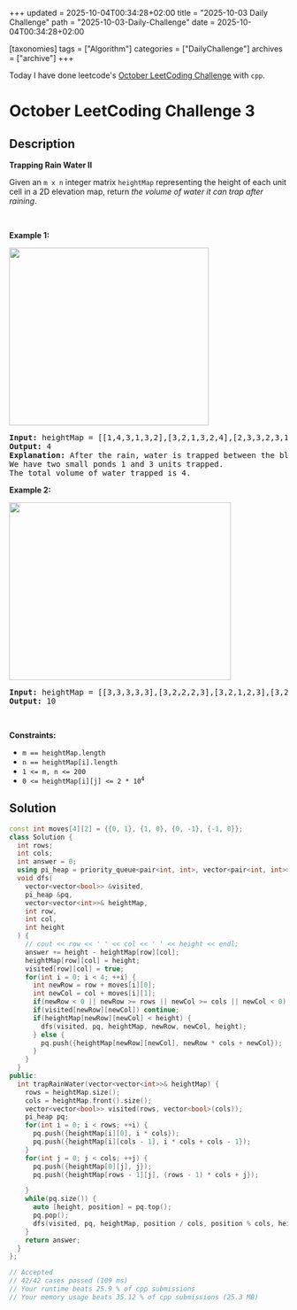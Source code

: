 +++
updated = 2025-10-04T00:34:28+02:00
title = "2025-10-03 Daily Challenge"
path = "2025-10-03-Daily-Challenge"
date = 2025-10-04T00:34:28+02:00

[taxonomies]
tags = ["Algorithm"]
categories = ["DailyChallenge"]
archives = ["archive"]
+++

Today I have done leetcode's [October LeetCoding Challenge](https://leetcode.com/problems/trapping-rain-water-ii/) with `cpp`.

<!-- more -->

# October LeetCoding Challenge 3

## Description

**Trapping Rain Water II**

<p>Given an <code>m x n</code> integer matrix <code>heightMap</code> representing the height of each unit cell in a 2D elevation map, return <em>the volume of water it can trap after raining</em>.</p>

<p>&nbsp;</p>
<p><strong class="example">Example 1:</strong></p>
<img alt="" src="https://assets.leetcode.com/uploads/2021/04/08/trap1-3d.jpg" style="width: 361px; height: 321px;" />
<pre>
<strong>Input:</strong> heightMap = [[1,4,3,1,3,2],[3,2,1,3,2,4],[2,3,3,2,3,1]]
<strong>Output:</strong> 4
<strong>Explanation:</strong> After the rain, water is trapped between the blocks.
We have two small ponds 1 and 3 units trapped.
The total volume of water trapped is 4.
</pre>

<p><strong class="example">Example 2:</strong></p>
<img alt="" src="https://assets.leetcode.com/uploads/2021/04/08/trap2-3d.jpg" style="width: 401px; height: 321px;" />
<pre>
<strong>Input:</strong> heightMap = [[3,3,3,3,3],[3,2,2,2,3],[3,2,1,2,3],[3,2,2,2,3],[3,3,3,3,3]]
<strong>Output:</strong> 10
</pre>

<p>&nbsp;</p>
<p><strong>Constraints:</strong></p>

<ul>
	<li><code>m == heightMap.length</code></li>
	<li><code>n == heightMap[i].length</code></li>
	<li><code>1 &lt;= m, n &lt;= 200</code></li>
	<li><code>0 &lt;= heightMap[i][j] &lt;= 2 * 10<sup>4</sup></code></li>
</ul>


## Solution

``` cpp
const int moves[4][2] = {{0, 1}, {1, 0}, {0, -1}, {-1, 0}};
class Solution {
  int rows;
  int cols;
  int answer = 0;
  using pi_heap = priority_queue<pair<int, int>, vector<pair<int, int>>, greater<pair<int, int>>>;
  void dfs(
    vector<vector<bool>> &visited,
    pi_heap &pq,
    vector<vector<int>>& heightMap,
    int row,
    int col,
    int height
  ) {
    // cout << row << ' ' << col << ' ' << height << endl;
    answer += height - heightMap[row][col];
    heightMap[row][col] = height;
    visited[row][col] = true;
    for(int i = 0; i < 4; ++i) {
      int newRow = row + moves[i][0];
      int newCol = col + moves[i][1];
      if(newRow < 0 || newRow >= rows || newCol >= cols || newCol < 0) continue;
      if(visited[newRow][newCol]) continue;
      if(heightMap[newRow][newCol] < height) {
        dfs(visited, pq, heightMap, newRow, newCol, height);
      } else {
        pq.push({heightMap[newRow][newCol], newRow * cols + newCol});
      }
    }
  }
public:
  int trapRainWater(vector<vector<int>>& heightMap) {
    rows = heightMap.size();
    cols = heightMap.front().size();
    vector<vector<bool>> visited(rows, vector<bool>(cols));
    pi_heap pq;
    for(int i = 0; i < rows; ++i) {
      pq.push({heightMap[i][0], i * cols});
      pq.push({heightMap[i][cols - 1], i * cols + cols - 1});
    }
    for(int j = 0; j < cols; ++j) {
      pq.push({heightMap[0][j], j});
      pq.push({heightMap[rows - 1][j], (rows - 1) * cols + j});

    }
    while(pq.size()) {
      auto [height, position] = pq.top();
      pq.pop();
      dfs(visited, pq, heightMap, position / cols, position % cols, height);
    }
    return answer;
  }
};

// Accepted
// 42/42 cases passed (109 ms)
// Your runtime beats 25.9 % of cpp submissions
// Your memory usage beats 35.12 % of cpp submissions (25.3 MB)
```
